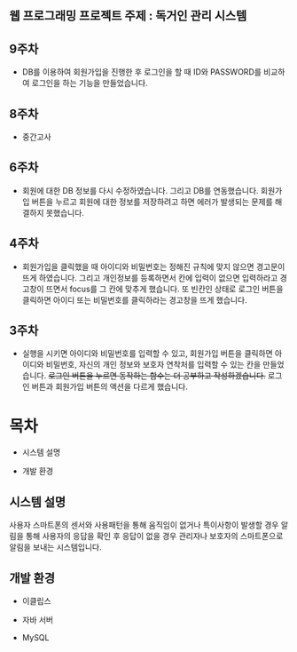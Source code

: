 ## 웹 프로그래밍 프로젝트 주제 : 독거인 관리 시스템

## 9주차
 - DB를 이용하여 회원가입을 진행한 후 로그인을 할 때 ID와 PASSWORD를 비교하여 로그인을 하는 기능을 만들었습니다. 

## 8주차
 - 중간고사

## 6주차
 - 회원에 대한 DB 정보를 다시 수정하였습니다. 그리고 DB를 연동했습니다. 회원가입 버튼을 누르고 회원에 대한 정보를 저장하려고 하면 에러가 발생되는 문제를 해결하지 못했습니다.

## 4주차
 - 회원가입을 클릭했을 때 아이디와 비밀번호는 정해진 규칙에 맞지 않으면 경고문이 뜨게 하였습니다. 그리고 개인정보를 등록하면서 칸에 입력이 없으면 입력하라고 경고창이 뜨면서 focus를 그 칸에 맞추게 했습니다. 또 빈칸인 상태로 로그인 버튼을 클릭하면 아이디 또는 비밀번호를 클릭하라는 경고창을 뜨게 했습니다.

## 3주차
 - 실행을 시키면 아이디와 비밀번호를 입력할 수 있고, 회원가입 버튼을 클릭하면 아이디와 비밀번호, 자신의 개인 정보와 보호자 연착처를 입력할 수 있는 칸을 만들었습니다. ~~로그인 버튼을 누르면 동작하는 함수는 더 공부하고 작성하겠습니다.~~ 로그인 버튼과 회원가입 버튼의 액션을 다르게 했습니다.

# 목차

- 시스템 설명
  
- 개발 환경
  

## 시스템 설명

사용자 스마트폰의 센서와 사용패턴을 통해 움직임이 없거나 특이사항이 발생할 경우 알림을 통해 사용자의 응답을 확인 후 응답이 없을 경우 관리자나 보호자의 스마트폰으로 알림을 보내는 시스템입니다.

##

## 개발 환경

- 이클립스
  
- 자바 서버
  
- MySQL
